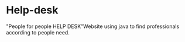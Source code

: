 # Help-desk
"People for people HELP DESK"Website using java to find professionals according to people need.
